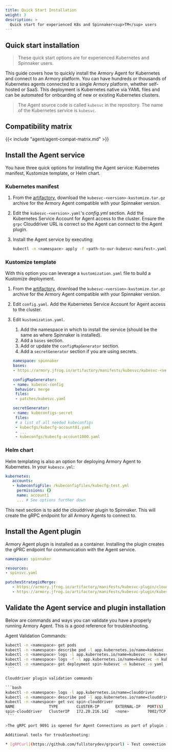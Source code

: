 ```yaml
---
title: Quick Start Installation
weight: 3
description: >
  Quick start for experienced K8s and Spinnaker<sup>TM</sup> users
---
```


## Quick start installation

>These quick start options are for experienced Kubernetes and Spinnaker users.

This guide covers how to quickly install the Armory Agent for Kubernetes and connect to an Armory platform.  You can have hundreds or thousands of Kubernetes agents connected to a single Armory platform, whether self-hosted or SaaS.  This deployment is Kubernetes native via YAML files and can be automated for onboarding of new or existing Kubernetes clusters.

>The Agent source code is called `kubesvc` in the repository. The name of the Kubernetes service is `kubesvc`.

## Compatibility matrix

{{< include "agent/agent-compat-matrix.md" >}}

## Install the Agent service

You have three quick options for installing the Agent service: Kubernetes manifest, Kustomize template, or Helm chart.

### Kubernetes manifest

1. From the [artifactory](https://armory.jfrog.io/artifactory/manifests/kubesvc/), download the `kubesvc-<version>-kustomize.tar.gz` archive for the Armory Agent compatible with your Spinnaker version.
2. Edit the `kubesvc-<version>.yaml`'s _config.yml_ section. Add the  Kubernetes Service Account for Agent access to the cluster. Ensure the `grpc` Clouddriver URL is correct so the Agent can connect to the Agent plugin.
3. Install the Agent service by executing:

   ```bash
   kubectl -n <namespace> apply -f <path-to-our-kubesvc-manifest>.yaml
   ```

### Kustomize template

With this option you can leverage a `kustomization.yaml` file to build a Kustomize deployment.

1. From the [artifactory](https://armory.jfrog.io/artifactory/manifests/kubesvc/), download the `kubesvc-<version>-kustomize.tar.gz` archive for the Armory Agent compatible with your Spinnaker version.
2. Edit `config.yaml`. Add the Kubernetes Service Account for Agent access to the cluster.
3. Edit `kustomization.yaml`.

   1. Add the namespace in which to install the service (should be the same as where Spinnaker is installed).
   1. Add a `bases` section.
	1. Add or update the `configMapGenerator` section.
	1. Add a `secretGenerator` section if you are using secrets.

	```yaml
   namespace: spinnaker
   bases:
   - https://armory.jfrog.io/artifactory/manifests/kubesvc/kubesvc-<version>-kustomize.tar.gz

   configMapGenerator:
   - name: kubesvc-config
     behavior: merge
     files:
     - patches/kubesvc.yaml

   secretGenerator:
   - name: kubeconfigs-secret
     files:
     # a list of all needed kubeconfigs
     - kubecfgs/kubecfg-account01.yaml  
     - ...
     - kubeconfgs/kubecfg-account1000.yaml
   ```

### Helm chart

Helm templating is also an option for deploying Armory Agent to Kubernetes. In your `kubescv.yml`:

   ```yaml
   kubernetes:
      accounts:
      - kubeconfigFile: /kubeconfigfiles/kubecfg-test.yml
        permissions: {}
        name: account1
        ... # See options further down
   ```

This next section is to add the clouddriver plugin to Spinnaker.  This will create the gRPC endpoint for all Armory Agents to connect to.  


## Install the Agent plugin

Armory Agent plugin is installed as a container. Installing the plugin creates the gPRC endpoint for communication with the Agent service.

   ```yaml
   namespace: spinnaker

   resources:
   - spinsvc.yaml

   patchesStrategicMerge:
      - https://armory.jfrog.io/artifactory/manifests/kubesvc-plugin/clouddriver-plugin-<KUBESVC_VERSION>.yaml
      - https://armory.jfrog.io/artifactory/manifests/kubesvc-plugin/kubesvc-plugin-config-<KUBESVC_VERSION>.yaml
   ```

## Validate the Agent service and plugin installation

Below are commands and ways you can validate you have a properly running Armory Agent. This is a good reference for troubleshooting.

Agent Validation Commands:

   ```bash
   kubectl -n <namespace> get pods
   kubectl -n <namespace> describe pod -l app.kubernetes.io/name=kubesvc
   kubectl -n <namespace> logs -l app.kubernetes.io/name=kubesvc -n kubesvc | grep connect
   kubectl -n <namespace> logs -f -l app.kubernetes.io/name=kubesvc -n kubesvc | grep connect
   kubectl -n <namespace> get deployment spin-kubesvc -n kubesvc -o yaml
	```

Clouddriver plugin validation commands

   ```bash
   kubectl -n <namespace> logs -l app.kubernetes.io/name=clouddriver
   kubectl -n <namespace> describe pod -l app.kubernetes.io/name=clouddriver
   kubectl -n <namespace> get svc spin-clouddriver
   NAME               TYPE        CLUSTER-IP       EXTERNAL-IP   PORT(S)             AGE
   spin-clouddriver   ClusterIP   172.20.216.142   <none>        7002/TCP,9091/TCP   89d
	```

>The gRPC port 9091 is opened for Agent Connections as part of plugin installation.

Additional tools for troubleshooting:

* [gRPCurl](https://github.com/fullstorydev/grpcurl) - Test connection to Clouddriver to ensure proper traffic routing and ports are open.  



